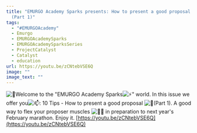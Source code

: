 ```yaml
---
title: "EMURGO Academy Sparks presents: How to present a good proposal - 10 tips
  (Part 1)"
tags:
  - "#EMURGOAcademy"
  - Emurgo
  - EMURGOAcademySparks
  - EMURGOAcademySparksSeries
  - ProjectCatalyst
  - Catalyst
  - education
url: https://youtu.be/zCNtebVSE6Q
image: ""
image_text: ""
---
```


![🥁](https://web.telegram.org/z/img-apple-64/1f941.png)Welcome to the "EMURGO Academy Sparks![⚡](https://web.telegram.org/z/img-apple-64/26a1.png)" world. In this issue we offer you![📫](https://web.telegram.org/z/img-apple-64/1f4eb.png): 10 Tips - How to present a good proposal ![🍲](https://web.telegram.org/z/img-apple-64/1f372.png)(Part 1). A good way to flex your proposer muscles ![🤸‍♂️](https://web.telegram.org/z/img-apple-64/1f938-200d-2642-fe0f.png) in preparation to next year's February marathon. Enjoy it. [https://youtu.be/zCNtebVSE6Q](https://youtu.be/zCNtebVSE6Q)
